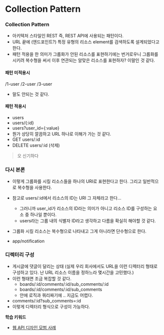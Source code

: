 # Collection Pattern

### Collection Pattern
- 아키텍처 스타일인 REST 즉, REST API에 사용되는 패턴이다.
- URL 끝에 (엔드포인트?) 특정 유형의 리소스 element를 검색하도록 설계되었다고 한다. 
- 패턴 적용을 한 의미가 그룹화가 안된 리소스를 표현하기에는 번거로우니 그룹화를 시키려 복수형을 써서 이후 연관되는 알맞은 리소스를 표현하자? 이말인 것 같다.

#### 패턴 미적용시
/1-user
/2-user
/3-user
- 말도 안되는 것 같다.

#### 패턴 적용시
- users
- users/{:id}
- users?user_id={:value}
- 뭔가 상당히 깔끔하고 URL 하나로 이해가 가는 것 같다. 
- GET users/:id
- DELETE users/:id (삭제)
> 오 신기하다

### 다시 본론
- 이렇게 그룹화를 시킬 리소스들을 하나의 URI로 표현한다고 한다. 그리고 일반적으로 복수형을 사용한다.
- 참고로 users/:id에서 리소스의 ID는 URI 그 자체라고 한다...
  - 그러니까 user_id가 리소스의 ID라는 의미가 아니고 리소스 ID를 구성하는 요소 중 하나일 뿐이다.
  - users라는 그룹 내의 식별자 ID라고 생각하고 다름을 확실히 해야할 것 같다. 
   
- 그룹화 시킬 리소스는 복수형으로 나타내고 그게 아니라면 단수형으로 한다. 
- app/notification
   
### 디렉터리 구성
- 게시글에 댓글이 달리는 상태 (실제 우리 회사에서도 URL을 이런 디렉터리 형태로 구성하고 있다. 난 URL 리소스 이름을 정하느라 몇시간을 고민했다.)
- 이런 형태면 조금 복잡할 것 같다.
  - boards/:id/comments/:id/sub_comments/:id
  - boards/:id/comments/:id/sub_comments
  - 안에 로직과 쿼리짜기에 .. 지금도 어렵다.
- comments/:id?sub_comments=:id
- 이렇게 디렉터리 형식으로 구성이 가능하다. 


**학습 키워드**
- [웹 API 디자인 모범 사례](https://learn.microsoft.com/ko-kr/azure/architecture/best-practices/api-design#organize-the-api-design-around-resources)